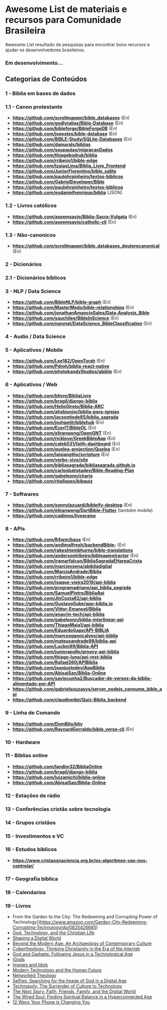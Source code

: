# Awesome List de materiais e recursos para Comunidade Brasileira

Awesome List resultado de pesquisas para encontrar bons recursos e ajudar os desenvolvedores brasileiros.

### __Em desenvolvimento...__

## Categorias de Conteúdos

### 1 - Bíblia em bases de dados

### 1.1 - Canon protestante

  - **https://github.com/scrollmapper/bible_databases** (En)
  - **https://github.com/godlytalias/Bible-Database** (En)
  - **https://github.com/bibleforge/BibleForgeDB** (En)
  - **https://github.com/joeestes/bible-database** (En)
 - **https://github.com/BIBLE-Study/SQLite-Databases** (En)
 - **https://github.com/damarals/biblias**
  - **https://github.com/seupaulao/migracaoDados**
  - **https://github.com/thiagobodruk/biblia**
  - **https://github.com/rribeiro1/bible-edge**
 - **https://github.com/IzaiasLima/Biblia_Livre_Frontend**
 - **https://github.com/JuniorFlorentino/bible_sqlite**
 - **https://github.com/paulohrpinheiro/textos-biblicos**
 - **https://github.com/GabrielDeveloper/Bible**
 - **https://github.com/paulohrpinheiro/textos-biblicos**
 - **https://github.com/eudanielhenrique/biblia** (JSON)

### 1.2 - Livros católicos
 - **https://github.com/aseemsavio/Biblia-Sacra-Vulgata** (En)
- **https://github.com/aseemsavio/catholic-cli** (En)
### 1.3 - Não-canonicos

 - **https://github.com/scrollmapper/bible_databases_deuterocanonical** (En)

### 2 - Dicionários
### 2.1 - Dicionários bíblicos

### 3 - NLP / Data Science
- **https://github.com/BibleNLP/bible-graph** (En)
- **https://github.com/MasterMedo/bible-relationships** (En)
- **https://github.com/jonathanAmancioSales/Data-Analysis_Bible**
 - **https://github.com/sauchilee/BibleInScience** (En)
- **https://github.com/nanmat/DataScience_BibleClassification** (En)

### 4 - Audio / Data Science

### 5 - Aplicativos / Mobile
 - **https://github.com/Lee182/OpenTorah** (En)
 -  **https://github.com/Pdroh/biblia-react-native**
 - **https://github.com/photokandyStudios/gbible** (En)

### 6 - Aplicativos / Web
 - **https://github.com/blivre/BibliaLivre**
 - **https://github.com/bragil/django-biblia**
 - **https://github.com/HelioGiroto/Biblia-ARC**
 - **https://github.com/ahsbjunior/biblia-para-igrejas**
 - **https://github.com/jacsontiede85/biblia_sagrada**
  - **https://github.com/joshpetit/biblehub** (En)
 - **https://github.com/EzerIT/BibleOL** (En)
 - **https://github.com/eliranwong/OpenGNT** (En)
 - **https://github.com/ricklove/GreekBibleApp** (En)
 - **https://github.com/caleb531/faith-dashboard** (En)
 - **https://github.com/quelea-projection/Quelea** (En)
 - **https://github.com/laisiangtho/scripture** (En)
 - **https://github.com/verbo-vivo/site**
 - **https://github.com/bibliasagrada/bibliasagrada.github.io**
 - **https://github.com/carlosbatistadev/Bible-Reading-Plan**
 - **https://github.com/gabeleonn/charis**
 - **https://github.com/ritallopes/bibquiz**

### 7 - Softwares
   - **https://github.com/sonnylazuardi/bibleify-desktop** (En)
  - **https://github.com/eliranwong/DartBible-Flutter** (também mobile)
  - **https://github.com/cadimos/livepraise**

### 8 - APIs
   - **https://github.com/R4wm/baus** (En)
 - **https://github.com/andimalfresh/backendBible-** (En)
 - **https://github.com/rakeshtembhurne/bible-translations**
 - **https://github.com/andersonlribeiro/bibleapiextractor** (En)
 - **https://github.com/iramarfalcao/BibliaSagradaEHarpaCrista**
 - **https://github.com/marciovsena/abibliadigital**
 - **https://github.com/MarcioAndrade/Biblia**
 - **https://github.com/rribeiro1/bible-edge**
 - **https://github.com/isaque-vieira2019/api-biblia**
 - **https://github.com/programadriano/api_biblia_sagrada**
 - **https://github.com/SamuelPietro/BibliaApi**
 - **https://github.com/JlnCosta82/api-biblia**
 - **https://github.com/GustavoGuke/app-biblia.io**
 - **https://github.com/Vittor-Emanoel/Biblia**
 - **https://github.com/anavrin-tech/api-biblia**
 - **https://github.com/gabeleonn/biblia-interlinear-api**
 - **https://github.com/ThiagoMaia1/api-biblia**
 - **https://github.com/EduardoGape/API-BIBLIA**
 - **https://github.com/marcosggoncalves/api-biblia**
 - **https://github.com/mateusandrade98/biblia-api**
 - **https://github.com/Lucbm99/Biblia-API**
 - **https://github.com/juniorapollo/groovy-api-biblia**
 - **https://github.com/thiago-luno/api-rest-biblia**
 - **https://github.com/Rafael260/APIBiblia**
 - **https://github.com/joaojustodev/AppBiblia**
 - **https://github.com/AbisaiSan/Biblia-Online**
 - **https://github.com/saviocunha2/Buscador-de-versos-da-biblia-alimentado-por-API**
 - **https://github.com/gabrielsouzasys/server_nodejs_consume_bible_api**
 - **https://github.com/claudineibjr/Quiz-Biblia_backend**
 

### 9 - Linha de Comando
- **https://github.com/DomBito/bliv**
 - **https://github.com/RaynardGerraldo/bible_verse-cli** (En)
### 10 - Hardware

### 11 - Biblias online
- **https://github.com/landim32/BibliaOnline**
- **https://github.com/bragil/django-biblia**
- **https://github.com/luizamichi/biblia-online**
- **https://github.com/AbisaiSan/Biblia-Online**

### 12 - Estações de rádio

### 13 - Conferências cristãs sobre tecnologia

### 14 - Grupos cristãos

### 15 - Investimentos e VC

### 16 - Estudos biblicos
- **https://www.cristaosnaciencia.org.br/os-algoritmos-vao-nos-controlar/**
### 17 - Geografia biblica

### 18 - Calendarios

### 19 - Livros
- From the Garden to the City: The Redeeming and Corrupting Power of Technology](https://www.amazon.com/Garden-City-Redeeming-Corrupting-Technology/dp/0825426685)
- [God, Technology, and the Christian Life](https://www.amazon.com/dp/1433578271)
- [Shaping a Digital World](https://www.amazon.com/Shaping-Digital-World-Computer-Technology-ebook/dp/B00EA3KGOS/ref=cm_cr_arp_d_product_top?ie=UTF8)
- [Beyond the Modern Age: An Archaeology of Contemporary Culture](https://www.amazon.com/Beyond-Modern-Age-Archaeology-Contemporary/dp/0830851518/ref=sr_1_1?keywords=Beyond+the+Modern+Age+Goudzwaard+and+Bartholomew&qid=1573411675&sr=8-1)
- [Cybertheology: Thinking Christianity in the Era of the Internet](https://www.amazon.com/Cybertheology-Thinking-Christianity-Era-Internet-ebook/dp/B00QS3R5W4/ref=sr_1_1?keywords=Cybertheology+Spandaro&qid=1573411704&sr=8-1-spell)
- [God and Gadgets: Following Jesus in a Technological Age](https://www.amazon.com/God-Gadgets-Brad-J-Kallenberg/dp/1498212611/ref=sr_1_1?keywords=%22God+and+Gadgets%22&qid=1573411614&sr=8-1)
- [iGods](https://www.amazon.com/iGods-Technology-Shapes-Spiritual-Social/dp/1587433443/ref=sr_1_1?keywords=iGods+Detweiler&qid=1573411536&sr=8-1)
- [Images and Idols](https://www.amazon.com/Images-Idols-Creativity-Christian-Reclaiming/dp/0802418481/ref=sr_1_fkmr0_1?keywords=Images+and+Idols+humble+Beest%3F&qid=1573411588&sr=8-1-fkmr0)
- [Modern Technology and the Human Future](https://www.amazon.com/Modern-Technology-Human-Future-Christian/dp/0830852204/ref=sr_1_1?keywords=Modern+Technology+and+the+Human+Future+Gay&qid=1573411524&sr=8-1)
- [Networked Theology](https://www.amazon.com/Networked-Theology-Negotiating-Digital-Engaging/dp/0801049148/ref=sr_1_1?keywords=Networked+Theology+Campbell+and+Garner&qid=1573411546&sr=8-1)
- [Selfies: Searching for the Image of God in a Digital Age](https://www.amazon.com/Selfies-Searching-Image-God-Digital/dp/1587433982/ref=sr_1_fkmr0_1?keywords=If+Self+Self+Selfies+Detweiler&qid=1573411752&sr=8-1-fkmr0)
- [Technopoly: The Surrender of Culture to Technology](https://www.amazon.com/Technopoly-Surrender-Technology-Neil-Postman/dp/0679745408/ref=sr_1_1?keywords=technopoly+neil+postman&qid=1573411688&sr=8-1)
- [The Next Story: Faith, Friends, Family, and the Digital World](https://www.amazon.com/Next-Story-Friends-Family-Digital/dp/031051505X/ref=sr_1_1?keywords=The+Next+Story+Tim+Challies&qid=1573411510&sr=8-1)
- [The Wired Soul: Finding Spiritual Balance in a Hyperconnected Age](https://www.amazon.com/Wired-Soul-Finding-Spiritual-Hyperconnected/dp/1631465120/ref=sr_1_1?keywords=The+Wired+Soul+McCary+Rhodes&qid=1573411491&sr=8-1)
- [12 Ways Your Phone is Changing You](https://www.amazon.com/Ways-Your-Phone-Changing-You/dp/1433552434/ref=sr_1_1?keywords=12+Ways+your+phone+is+changing+you+Reinke&qid=1573411570&sr=8-1)